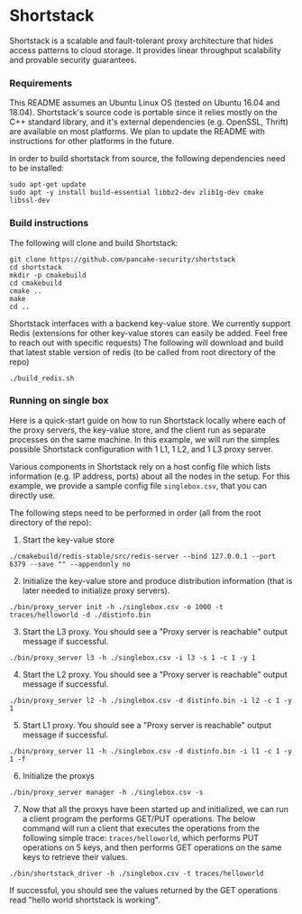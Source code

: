 # Shortstack

Shortstack is a scalable and fault-tolerant proxy architecture that hides access patterns to cloud storage. It provides linear throughput scalability and provable security guarantees.   

### Requirements

This README assumes an Ubuntu Linux OS (tested on Ubuntu 16.04 and 18.04). Shortstack's source code is portable since it relies mostly on the C++ standard library, and it's external dependencies (e.g. OpenSSL, Thrift) are available on most platforms. We plan to update the README with instructions for other platforms in the future.

In order to build shortstack from source, the following dependencies need to be installed:

```
sudo apt-get update
sudo apt -y install build-essential libbz2-dev zlib1g-dev cmake libssl-dev
```


### Build instructions

The following will clone and build Shortstack:

```
git clone https://github.com/pancake-security/shortstack
cd shortstack
mkdir -p cmakebuild
cd cmakebuild
cmake ..
make
cd ..
```

Shortstack interfaces with a backend key-value store. We currently support Redis (extensions for other key-value stores can easily be added. Feel free to reach out with specific requests) 
The following will download and build that latest stable version of redis (to be called from root directory of the repo)

```
./build_redis.sh
```

### Running on single box

Here is a quick-start guide on how to run Shortstack locally where each of the proxy servers, the key-value store, and the client run as separate processes on the same machine. In this example, we will run the simples possible Shortstack configuration with 1 L1, 1 L2, and 1 L3 proxy server.

Various components in Shortstack rely on a host config file which lists information (e.g. IP address, ports) about all the nodes in the setup. For this example, we provide a sample config file `singlebox.csv`, that you can directly use.

The following steps need to be performed in order (all from the root directory of the repo):

1. Start the key-value store

```
./cmakebuild/redis-stable/src/redis-server --bind 127.0.0.1 --port 6379 --save "" --appendonly no
```

2. Initialize the key-value store and produce distribution information (that is later needed to initialize proxy servers). 

```
./bin/proxy_server init -h ./singlebox.csv -o 1000 -t traces/helloworld -d ./distinfo.bin
```

3. Start the L3 proxy. You should see a "Proxy server is reachable" output message if successful.

```
./bin/proxy_server l3 -h ./singlebox.csv -i l3 -s 1 -c 1 -y 1
```

4. Start the L2 proxy. You should see a "Proxy server is reachable" output message if successful.

```
./bin/proxy_server l2 -h ./singlebox.csv -d distinfo.bin -i l2 -c 1 -y 1
```

5. Start L1 proxy. You should see a "Proxy server is reachable" output message if successful.

```
./bin/proxy_server l1 -h ./singlebox.csv -d distinfo.bin -i l1 -c 1 -y 1 -f
```

6. Initialize the proxys

```
./bin/proxy_server manager -h ./singlebox.csv -s
```

7. Now that all the proxys have been started up and initialized, we can run a client program the performs GET/PUT operations. The below command will run a client that executes the operations from the following simple trace: `traces/helloworld`, which performs PUT operations on 5 keys, and then performs GET operations on the same keys to retrieve their values. 

```
./bin/shortstack_driver -h ./singlebox.csv -t traces/helloworld
```

If successful, you should see the values returned by the GET operations read "hello world shortstack is working".





